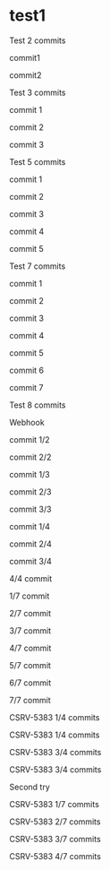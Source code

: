 # test1

Test 2 commits

commit1

commit2


Test 3 commits

commit 1

commit 2

commit 3


Test 5 commits

commit 1

commit 2

commit 3

commit 4 

commit 5


Test 7 commits

commit 1

commit 2

commit 3

commit 4

commit 5

commit 6

commit 7

Test 8 commits

Webhook

commit 1/2

commit 2/2


commit 1/3

commit 2/3

commit 3/3


commit 1/4

commit 2/4

commit 3/4

4/4 commit



1/7 commit

2/7 commit

3/7 commit

4/7 commit

5/7 commit

6/7 commit

7/7 commit

CSRV-5383 1/4 commits

CSRV-5383 1/4 commits

CSRV-5383 3/4 commits

CSRV-5383 3/4 commits


Second try

CSRV-5383 1/7 commits

CSRV-5383 2/7 commits

CSRV-5383 3/7 commits


CSRV-5383 4/7 commits
